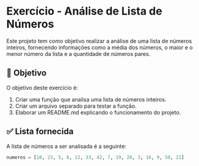 # Exercício - Análise de Lista de Números

Este projeto tem como objetivo realizar a análise de uma lista de números inteiros, fornecendo informações como a média dos números, o maior e o menor número da lista e a quantidade de números pares.

## 🎯 Objetivo

O objetivo deste exercício é:

1. Criar uma função que analisa uma lista de números inteiros.
2. Criar um arquivo separado para testar a função.
3. Elaborar um README.md explicando o funcionamento do projeto.

## ✅ Lista fornecida

A lista de números a ser analisada é a seguinte:

```python
numeros = [10, 23, 5, 8, 12, 33, 42, 7, 19, 28, 3, 16, 9, 50, 21]
